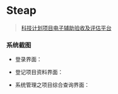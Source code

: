 # Steap

> [科技计划项目电子辅助验收及评估平台](https://gitee.com/Zychaowill/steap)

### 系统截图

- 登录界面：
![]()

- 登记项目资料界面：
![]()

- 系统管理之项目综合查询界面：
![]()
